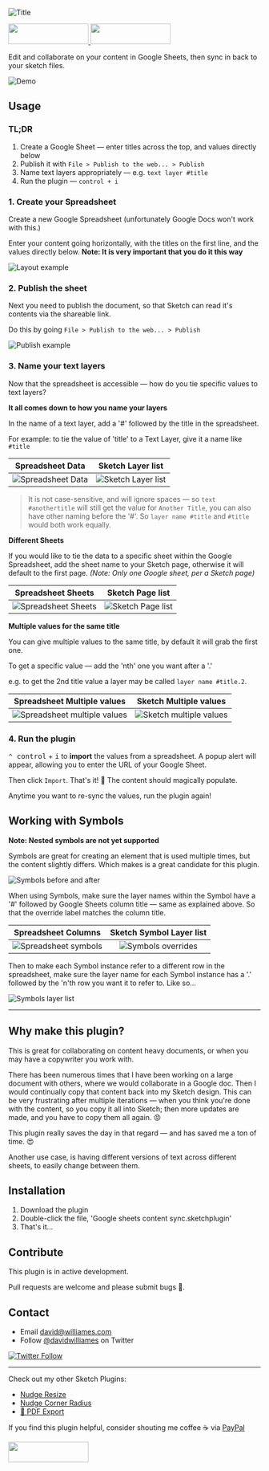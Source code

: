 
![Title](images/logo.png)

<a href="https://www.sketchapp.com">
  <img width="160" height="41" src="images/sketch-badge.png" >
</a>
<a href="http://bit.ly/SketchRunnerWebsite">
  <img width="160" height="41" src="http://sketchrunner.com/img/badge_blue.png" >
</a>

Edit and collaborate on your content in Google Sheets, then sync in back to your sketch files.

![Demo](images/demo.gif)

## Usage

### TL;DR
1. Create a Google Sheet — enter titles across the top, and values directly below
2. Publish it with `File > Publish to the web... > Publish`
3. Name text layers appropriately — e.g. `text layer #title`
4. Run the plugin — `control + i`

### 1. Create your Spreadsheet

Create a new Google Spreadsheet (unfortunately Google Docs won't work with this.)

Enter your content going horizontally, with the titles on the first line, and the values directly below. **Note: It is very important that you do it this way**

![Layout example](images/layout.png)


### 2. Publish the sheet

Next you need to publish the document, so that Sketch can read it's contents via the shareable link.

Do this by going `File > Publish to the web... > Publish`

![Publish example](images/publish-demo.gif)


### 3. Name your text layers

Now that the spreadsheet is accessible — how do you tie specific values to text layers?

**It all comes down to how you name your layers**

In the name of a text layer, add a '#' followed by the title in the spreadsheet.

For example: to tie the value of 'title' to a Text Layer, give it a name like `#title`

Spreadsheet Data | Sketch Layer list
:---:|:---:
![Spreadsheet Data](images/spreadsheet-example.png) | ![Sketch Layer list](images/sketch-name-example.png)

> It is not case-sensitive, and will ignore spaces — so `text #anothertitle` will still get the value for `Another Title`, you can also have other naming before the '#'. So `layer name #title` and `#title` would both work equally.


**Different Sheets**

If you would like to tie the data to a specific sheet within the Google Spreadsheet, add the sheet name to your Sketch page, otherwise it will default to the first page. *(Note: Only one Google sheet, per a Sketch page)*

Spreadsheet Sheets | Sketch Page list
:---:|:---:
![Spreadsheet Sheets](images/sheets-example.png) | ![Sketch Page list](images/pages-naming-example.png)


**Multiple values for the same title**

You can give multiple values to the same title, by default it will grab the first one.

To get a specific value — add the 'nth' one you want after a '.'

e.g. to get the 2nd title value a layer may be called `layer name #title.2`.

Spreadsheet Multiple values | Sketch Multiple values
:---:|:---:
![Spreadsheet multiple values](images/spreadsheet-multiple-values-example.png) | ![Sketch multiple values](images/sketch-multiple-values-example.png)


### 4. Run the plugin

<kbd>⌃ control</kbd> + <kbd>i</kbd> to **import** the values from a spreadsheet. A popup alert will appear, allowing you to enter the URL of your Google Sheet.

Then click `Import`. That's it! 🎉 The content should magically populate.

Anytime you want to re-sync the values, run the plugin again!


## Working with Symbols

**Note: Nested symbols are not yet supported**

Symbols are great for creating an element that is used multiple times, but the content slightly differs. Which makes is a great candidate for this plugin.

![Symbols before and after](images/Symbols_before_and_after.png)

When using Symbols, make sure the layer names within the Symbol have a '#' followed by Google Sheets column title — same as explained above. So that the override label matches the column title.

Spreadsheet Columns | Sketch Symbol Layer list
:---:|:---:
![Spreadsheet symbols](images/symbols_spreadsheet.png) | ![Symbols overrides](images/symbol_overrides.png)

Then to make each Symbol instance refer to a different row in the spreadsheet, make sure the layer name for each Symbol instance has a '.' followed by the 'n'th row you want it to refer to. Like so...

![Symbols layer list](images/symbols_layer_list.png)

---

## Why make this plugin?

This is great for collaborating on content heavy documents, or when you may have a copywriter you work with.

There has been numerous times that I have been working on a large document with others, where we would collaborate in a Google doc. Then I would continually copy that content back into my Sketch design. This can be very frustrating after multiple iterations — when you think you're done with the content, so you copy it all into Sketch; then more updates are made, and you have to copy them all again. 😡

This plugin really saves the day in that regard — and has saved me a ton of time. 😍

Another use case, is having different versions of text across different sheets, to easily change between them.


## Installation

1. Download the plugin
2. Double-click the file, 'Google sheets content sync.sketchplugin'
3. That's it...


## Contribute

This plugin is in active development.

Pull requests are welcome and please submit bugs 🐛.

## Contact

* Email <david@williames.com>
* Follow [@davidwilliames](https://twitter.com/davidwilliames) on Twitter

[![Twitter Follow](https://img.shields.io/twitter/follow/davidwilliames.svg?style=social&label=Follow)]()

---

Check out my other Sketch Plugins:
* [Nudge Resize](https://github.com/DWilliames/nudge-resize-sketch-plugin)
* [Nudge Corner Radius](https://github.com/DWilliames/nudge-corner-radius-sketch-plugin)
* [📕 PDF Export](https://github.com/DWilliames/PDF-export-sketch-plugin)

If you find this plugin helpful, consider shouting me coffee ☕️ via [PayPal](https://www.paypal.me/dtw/5)

<a href="https://www.paypal.me/dtw/5">
  <img width="160" height="41" src="images/paypal-badge.png" >
</a>
